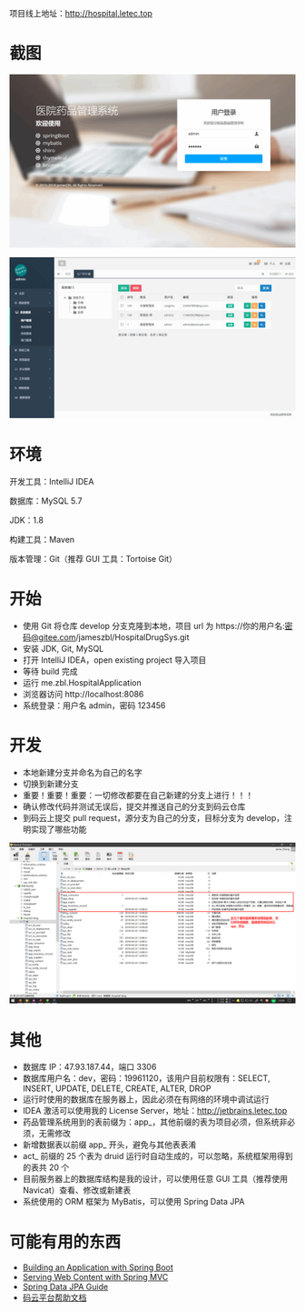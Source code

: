 项目线上地址：http://hospital.letec.top

# 截图

![用户登录](screenshot/login.png)

![后台主页](screenshot/user_man.png)

# 环境


开发工具：IntelliJ IDEA

数据库：MySQL 5.7

JDK：1.8

构建工具：Maven

版本管理：Git（推荐 GUI 工具：Tortoise Git）

# 开始

- 使用 Git 将仓库 develop 分支克隆到本地，项目 url 为 https://你的用户名:密码@gitee.com/jameszbl/HospitalDrugSys.git
- 安装 JDK, Git, MySQL 
- 打开 IntelliJ IDEA，open existing project 导入项目
- 等待 build 完成
- 运行 me.zbl.HospitalApplication
- 浏览器访问 http://localhost:8086
- 系统登录：用户名 admin，密码 123456

# 开发

- 本地新建分支并命名为自己的名字
- 切换到新建分支
- 重要！重要！重要：一切修改都要在自己新建的分支上进行！！！
- 确认修改代码并测试无误后，提交并推送自己的分支到码云仓库
- 到码云上提交 pull request，源分支为自己的分支，目标分支为 develop，注明实现了哪些功能

![数据库](screenshot/db.png)


# 其他

- 数据库 IP：47.93.187.44，端口 3306
- 数据库用户名：dev，密码：19961120，该用户目前权限有：SELECT, INSERT, UPDATE, DELETE, CREATE, ALTER, DROP
- 运行时使用的数据库在服务器上，因此必须在有网络的环境中调试运行
- IDEA 激活可以使用我的 License Server，地址：http://jetbrains.letec.top
- 药品管理系统用到的表前缀为：app_，其他前缀的表为项目必须，但系统非必须，无需修改
- 新增数据表以前缀 app_ 开头，避免与其他表表淆
- act_ 前缀的 25 个表为 druid 运行时自动生成的，可以忽略，系统框架用得到的表共 20 个
- 目前服务器上的数据库结构是我的设计，可以使用任意 GUI 工具（推荐使用 Navicat）查看、修改或新建表
- 系统使用的 ORM 框架为 MyBatis，可以使用 Spring Data JPA



# 可能有用的东西

- [Building an Application with Spring Boot](https://spring.io/guides/gs/spring-boot/)
- [Serving Web Content with Spring MVC](https://spring.io/guides/gs/serving-web-content/)
- [Spring Data JPA Guide](https://spring.io/guides/gs/accessing-data-jpa/)
- [码云平台帮助文档](http://git.mydoc.io/)